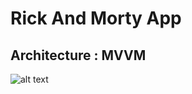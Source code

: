 # Rick And Morty App

## Architecture : MVVM


![alt text](https://developer.android.com/topic/libraries/architecture/images/final-architecture.png)
